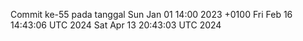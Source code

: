 Commit ke-55 pada tanggal Sun Jan 01 14:00 2023 +0100
Fri Feb 16 14:43:06 UTC 2024
Sat Apr 13 20:43:03 UTC 2024

